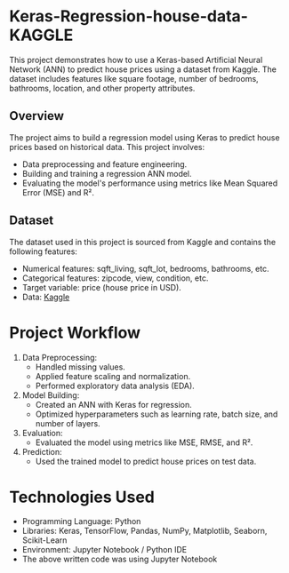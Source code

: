 # Keras-Regression-house-data-KAGGLE
This project demonstrates how to use a Keras-based Artificial Neural Network (ANN) to predict house prices using a dataset from Kaggle. The dataset includes features like square footage, number of bedrooms, bathrooms, location, and other property attributes.
## Overview
The project aims to build a regression model using Keras to predict house prices based on historical data. This project involves:
  * Data preprocessing and feature engineering.
  * Building and training a regression ANN model.
  * Evaluating the model's performance using metrics like Mean Squared Error (MSE) and R².
## Dataset
The dataset used in this project is sourced from Kaggle and contains the following features:
  * Numerical features: sqft_living, sqft_lot, bedrooms, bathrooms, etc.
  * Categorical features: zipcode, view, condition, etc.
  * Target variable: price (house price in USD).
  * Data: [Kaggle](https://www.kaggle.com/)
# Project Workflow
1. Data Preprocessing:
   * Handled missing values.
   * Applied feature scaling and normalization.
   * Performed exploratory data analysis (EDA).
2. Model Building:
   * Created an ANN with Keras for regression.
   * Optimized hyperparameters such as learning rate, batch size, and number of layers.
3. Evaluation:
   * Evaluated the model using metrics like MSE, RMSE, and R².
4. Prediction:
   * Used the trained model to predict house prices on test data.
# Technologies Used
  * Programming Language: Python
  * Libraries: Keras, TensorFlow, Pandas, NumPy, Matplotlib, Seaborn, Scikit-Learn
  * Environment: Jupyter Notebook / Python IDE
  * The above written code was using Jupyter Notebook

